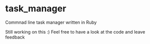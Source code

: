 # task_manager
Commnad line task manager written in Ruby

Still working on this :) Feel free to have a look at the code and leave feedback
